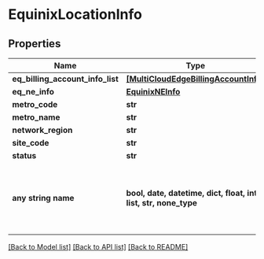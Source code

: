 # EquinixLocationInfo


## Properties
Name | Type | Description | Notes
------------ | ------------- | ------------- | -------------
**eq_billing_account_info_list** | [**[MultiCloudEdgeBillingAccountInfo]**](MultiCloudEdgeBillingAccountInfo.md) |  | [optional] 
**eq_ne_info** | [**EquinixNEInfo**](EquinixNEInfo.md) |  | [optional] 
**metro_code** | **str** |  | [optional] 
**metro_name** | **str** |  | [optional] 
**network_region** | **str** |  | [optional] 
**site_code** | **str** |  | [optional] 
**status** | **str** |  | [optional] 
**any string name** | **bool, date, datetime, dict, float, int, list, str, none_type** | any string name can be used but the value must be the correct type | [optional]

[[Back to Model list]](../README.md#documentation-for-models) [[Back to API list]](../README.md#documentation-for-api-endpoints) [[Back to README]](../README.md)


